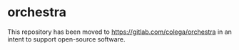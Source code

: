 # orchestra

This repository has been moved to https://gitlab.com/colega/orchestra in an intent to support open-source software. 
